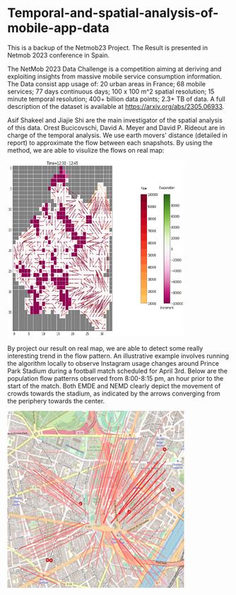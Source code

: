 # Temporal-and-spatial-analysis-of-mobile-app-data
This is a backup of the Netmob23 Project.
The Result is presented in Netmob 2023 conference in Spain.

The NetMob 2023 Data Challenge is a competition aiming at deriving and exploiting insights from massive mobile service consumption information.
The Data consist app usage of:
20 urban areas in France;
68 mobile services;
77 days continuous days;
100 x 100 m^2 spatial resolution;
15 minute temporal resolution;
400+ billion data points;
2.3+ TB of data.
A full description of the dataset is available at https://arxiv.org/abs/2305.06933.

Asif Shakeel and Jiajie Shi are the main investigator of the spatial analysis of this data. Orest Bucicovschi, David A. Meyer and David P. Rideout are in charge of the temporal analysis. We use earth movers' distance (detailed in report) to approximate the flow between each snapshots.
By using the method, we are able to visulize the flows on real map:

<img src="https://github.com/sjjgh/Netmob23/blob/main/evp_0.png" width="400" height="400">

By project our result on real map, we are able to detect some really interesting trend in the flow pattern. An illustrative example involves running the algorithm locally to observe Instagram usage changes around Prince Park Stadium during a football match scheduled for April 3rd. Below are the population flow patterns observed from 8:00-8:15 pm, an hour prior to the start of the match. Both EMDE and NEMD clearly depict the movement of crowds towards the stadium, as indicated by the arrows converging from the periphery towards the center.

<img src="https://github.com/sjjgh/Netmob23/blob/main/Flow_p1.png" width="400" height="400">




